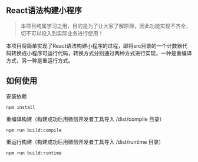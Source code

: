 ## React语法构建小程序
> 本项目纯属学习之用，目的是为了让大家了解原理，因此功能实现不齐全，切不可以投入到实际业务进行使用！

本项目将简单实现了React语法构建小程序的过程，即将src目录的一个计数器代码转换成小程序可运行代码，转换方式分别通过两种方式进行实现，一种是重编译方式，另一种是重运行方式。

## 如何使用
安装依赖

```
npm install
```

重编译构建（构建成功后用微信开发者工具导入 /dist/compile 目录）

```
npm run build:compile
```


重运行构建（构建成功后用微信开发者工具导入 /dist/runtime 目录）

```
npm run build:runtime
```